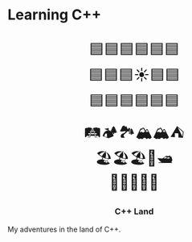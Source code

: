 # Learning C++

<center>
<span style="font-size:30px;">

🟦🟦🟦🟦🟦🟦<br>
🟦🟦🟦☀🟦🟦<br>
🟦🟦🟦🟦🟦🟦<br>
🛤🏕🏞🏔🏔⛺<br>
🏖🏖🏖🚤🛥<br>
🌊🌊🌊🌊🌊

</span>

### **C++ Land**

</center>

My adventures in the land of C++.

